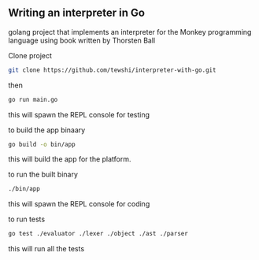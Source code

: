 ## Writing an interpreter in Go
golang project that implements an interpreter for the Monkey programming language using book written by Thorsten Ball

Clone project
```bash
git clone https://github.com/tewshi/interpreter-with-go.git
```

then
```bash
go run main.go
```

this will spawn the REPL console for testing


to build the app binaary
```bash
go build -o bin/app
```

this will build the app for the platform.


to run the built binary
```bash
./bin/app
```

this will spawn the REPL console for coding


to run tests
```bash
go test ./evaluator ./lexer ./object ./ast ./parser
```

this will run all the tests
